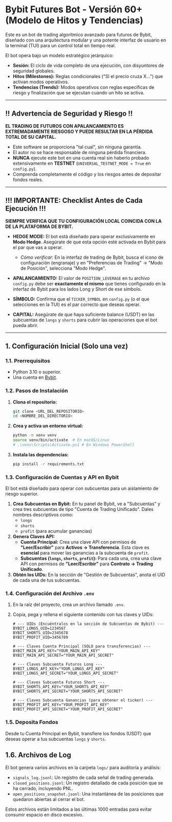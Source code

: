 # Bybit Futures Bot - Versión 60+ (Modelo de Hitos y Tendencias)

Este es un bot de trading algorítmico avanzado para futuros de Bybit, diseñado con una arquitectura modular y una potente interfaz de usuario en la terminal (TUI) para un control total en tiempo real.

El bot opera bajo un modelo estratégico jerárquico:
-   **Sesión:** El ciclo de vida completo de una ejecución, con disyuntores de seguridad globales.
-   **Hitos (Milestones):** Reglas condicionales ("SI el precio cruza X...") que activan modos operativos.
-   **Tendencias (Trends):** Modos operativos con reglas específicas de riesgo y finalización que se ejecutan cuando un hito se activa.

---

## !! Advertencia de Seguridad y Riesgo !!

**EL TRADING DE FUTUROS CON APALANCAMIENTO ES EXTREMADAMENTE RIESGOSO Y PUEDE RESULTAR EN LA PÉRDIDA TOTAL DE SU CAPITAL.**

-   Este software se proporciona "tal cual", sin ninguna garantía.
-   El autor no se hace responsable de ninguna pérdida financiera.
-   **NUNCA** ejecute este bot en una cuenta real sin haberlo probado extensivamente en **TESTNET** (`UNIVERSAL_TESTNET_MODE = True` en `config.py`).
-   Comprenda completamente el código y los riesgos antes de depositar fondos reales.

---

## !!! IMPORTANTE: Checklist Antes de Cada Ejecución !!!

**SIEMPRE VERIFICA QUE TU CONFIGURACIÓN LOCAL COINCIDA CON LA DE LA PLATAFORMA DE BYBIT.**

-   **HEDGE MODE:** El bot está diseñado para operar exclusivamente en **Modo Hedge**. Asegúrate de que esta opción esté activada en Bybit para el par que vas a operar.
    -   *Cómo verificar:* En la interfaz de trading de Bybit, busca el icono de configuración (engranaje) y en "Preferencias de Trading" -> "Modo de Posición", selecciona "Modo Hedge".

-   **APALANCAMIENTO:** El valor de `POSITION_LEVERAGE` en tu archivo `config.py` debe ser **exactamente el mismo** que tienes configurado en la interfaz de Bybit para los lados Long y Short de ese símbolo.

-   **SÍMBOLO:** Confirma que el `TICKER_SYMBOL` en `config.py` (o el que selecciones en la TUI) es el par correcto que deseas operar.

-   **CAPITAL:** Asegúrate de que haya suficiente balance (USDT) en las subcuentas de `longs` y `shorts` para cubrir las operaciones que el bot pueda abrir.

---

## 1. Configuración Inicial (Solo una vez)

### 1.1. Prerrequisitos
-   Python 3.10 o superior.
-   Una cuenta en [Bybit](https://www.bybit.com/).

### 1.2. Pasos de Instalación
1.  **Clona el repositorio:**
    ```bash
    git clone <URL_DEL_REPOSITORIO>
    cd <NOMBRE_DEL_DIRECTORIO>
    ```
2.  **Crea y activa un entorno virtual:**
    ```bash
    python -m venv venv
    source venv/bin/activate  # En macOS/Linux
    # .\venv\Scripts\Activate.ps1 # En Windows PowerShell
    ```
3.  **Instala las dependencias:**
    ```bash
    pip install -r requirements.txt
    ```

### 1.3. Configuración de Cuentas y API en Bybit
El bot está diseñado para operar con subcuentas para un aislamiento de riesgo superior.

1.  **Crea Subcuentas en Bybit:** En tu panel de Bybit, ve a "Subcuentas" y crea tres subcuentas de tipo "Cuenta de Trading Unificado". Dales nombres descriptivos como:
    *   `longs`
    *   `shorts`
    *   `profit` (para acumular ganancias)
2.  **Genera Claves API:**
    *   **Cuenta Principal:** Crea una clave API con permisos de **"Leer/Escribir"** para **Activos -> Transferencia**. Esta clave es **esencial** para mover las ganancias a la subcuenta de `profit`.
    *   **Subcuentas (`longs`, `shorts`, `profit`):** Para cada una, crea una clave API con permisos de **"Leer/Escribir"** para **Contrato -> Trading Unificado**.
3.  **Obtén los UIDs:** En la sección de "Gestión de Subcuentas", anota el UID de cada una de tus subcuentas.

### 1.4. Configuración del Archivo `.env`
1.  En la raíz del proyecto, crea un archivo llamado `.env`.
2.  Copia, pega y rellena el siguiente contenido con tus claves y UIDs:

    ```dotenv
    # --- UIDs (Encuéntralos en la sección de Subcuentas de Bybit) ---
    BYBIT_LONGS_UID=1234567
    BYBIT_SHORTS_UID=2345678
    BYBIT_PROFIT_UID=3456789

    # --- Claves Cuenta Principal (SOLO para transferencias) ---
    BYBIT_MAIN_API_KEY="YOUR_MAIN_API_KEY"
    BYBIT_MAIN_API_SECRET="YOUR_MAIN_API_SECRET"

    # --- Claves Subcuenta Futuros Long ---
    BYBIT_LONGS_API_KEY="YOUR_LONGS_API_KEY"
    BYBIT_LONGS_API_SECRET="YOUR_LONGS_API_SECRET"

    # --- Claves Subcuenta Futuros Short ---
    BYBIT_SHORTS_API_KEY="YOUR_SHORTS_API_KEY"
    BYBIT_SHORTS_API_SECRET="YOUR_SHORTS_API_SECRET"

    # --- Claves Subcuenta Ganancias (para obtener el ticker) ---
    BYBIT_PROFIT_API_KEY="YOUR_PROFIT_API_KEY"
    BYBIT_PROFIT_API_SECRET="YOUR_PROFIT_API_SECRET"
    ```

### 1.5. Deposita Fondos
Desde tu Cuenta Principal en Bybit, transfiere los fondos (USDT) que deseas operar a tus subcuentas `longs` y `shorts`.

## 1.6. Archivos de Log

El bot genera varios archivos en la carpeta `logs/` para auditoría y análisis:
-   `signals_log.jsonl`: Un registro de cada señal de trading generada.
-   `closed_positions.jsonl`: Un registro detallado de cada posición que se ha cerrado, incluyendo PNL.
-   `open_positions_snapshot.jsonl`: Una instantánea de las posiciones que quedaron abiertas al cerrar el bot.

Estos archivos están limitados a las últimas 1000 entradas para evitar consumir espacio en disco excesivo.